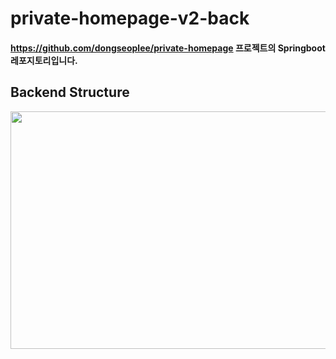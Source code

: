 # private-homepage-v2-back

#### https://github.com/dongseoplee/private-homepage 프로젝트의 Springboot 레포지토리입니다.


## Backend Structure
<img src="https://github.com/dongseoplee/private-homepage-v2-back/assets/76763417/9806876b-bd80-4966-8d5a-eb75d1d01ac0" width = 550 height= 380>
